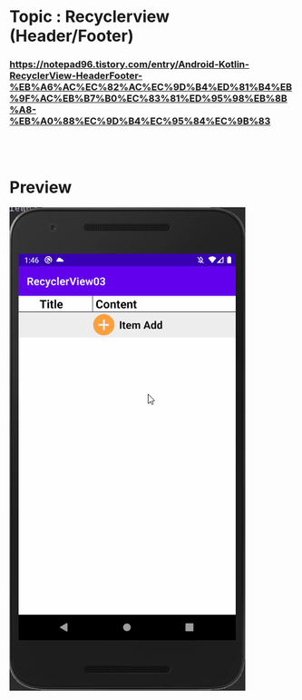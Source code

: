 # Topic : Recyclerview (Header/Footer)


### https://notepad96.tistory.com/entry/Android-Kotlin-RecyclerView-HeaderFooter-%EB%A6%AC%EC%82%AC%EC%9D%B4%ED%81%B4%EB%9F%AC%EB%B7%B0%EC%83%81%ED%95%98%EB%8B%A8-%EB%A0%88%EC%9D%B4%EC%95%84%EC%9B%83


<br><br>

# Preview

![preview](preview.gif)
